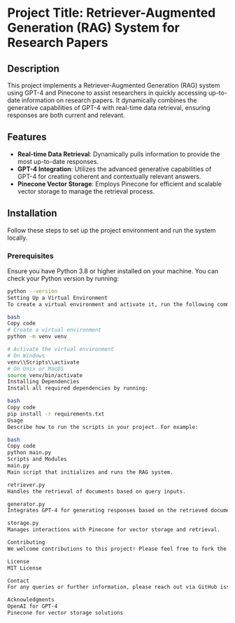 # Project Title: Retriever-Augmented Generation (RAG) System for Research Papers

## Description
This project implements a Retriever-Augmented Generation (RAG) system using GPT-4 and Pinecone to assist researchers in quickly accessing up-to-date information on research papers. It dynamically combines the generative capabilities of GPT-4 with real-time data retrieval, ensuring responses are both current and relevant.

## Features
- **Real-time Data Retrieval**: Dynamically pulls information to provide the most up-to-date responses.
- **GPT-4 Integration**: Utilizes the advanced generative capabilities of GPT-4 for creating coherent and contextually relevant answers.
- **Pinecone Vector Storage**: Employs Pinecone for efficient and scalable vector storage to manage the retrieval process.

## Installation

Follow these steps to set up the project environment and run the system locally.

### Prerequisites
Ensure you have Python 3.8 or higher installed on your machine. You can check your Python version by running:
```bash
python --version
Setting Up a Virtual Environment
To create a virtual environment and activate it, run the following commands:

bash
Copy code
# Create a virtual environment
python -m venv venv

# Activate the virtual environment
# On Windows
venv\\Scripts\\activate
# On Unix or MacOS
source venv/bin/activate
Installing Dependencies
Install all required dependencies by running:

bash
Copy code
pip install -r requirements.txt
Usage
Describe how to run the scripts in your project. For example:

bash
Copy code
python main.py
Scripts and Modules
main.py
Main script that initializes and runs the RAG system.

retriever.py
Handles the retrieval of documents based on query inputs.

generator.py
Integrates GPT-4 for generating responses based on the retrieved documents.

storage.py
Manages interactions with Pinecone for vector storage and retrieval.

Contributing
We welcome contributions to this project! Please feel free to fork the repository, make your changes, and submit a pull request.

License
MIT License

Contact
For any queries or further information, please reach out via GitHub issues or email.

Acknowledgments
OpenAI for GPT-4
Pinecone for vector storage solutions

